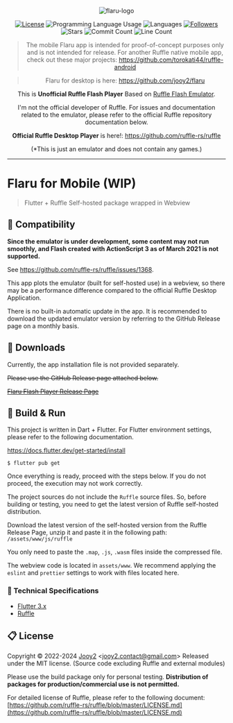 <div align="center">

![flaru-logo](assets/images/logo/flaru-logo.webp)

[![License](https://img.shields.io/badge/license-MIT-blue.svg)](https://github.com/jooy2/flaru-mobile/blob/master/LICENSE)
![Programming Language Usage](https://img.shields.io/github/languages/top/jooy2/flaru-mobile)
![Languages](https://img.shields.io/github/languages/count/jooy2/flaru-mobile)
[![Followers](https://img.shields.io/github/followers/jooy2?style=social)](https://github.com/jooy2)
![Stars](https://img.shields.io/github/stars/jooy2/flaru-mobile?style=social)
![Commit Count](https://img.shields.io/github/commit-activity/y/jooy2/flaru-mobile)
![Line Count](https://img.shields.io/tokei/lines/github/jooy2/flaru-mobile)

> The mobile Flaru app is intended for proof-of-concept purposes only and is not intended for release.  For another Ruffle native mobile app, check out these major projects:
https://github.com/torokati44/ruffle-android

> Flaru for desktop is here: https://github.com/jooy2/flaru

This is **Unofficial Ruffle Flash Player** Based on [Ruffle Flash Emulator](https://ruffle.rs).

I'm not the official developer of Ruffle. For issues and documentation related to the emulator, please refer to the official Ruffle repository documentation below.

**Official Ruffle Desktop Player** is here!: https://github.com/ruffle-rs/ruffle

(*This is just an emulator and does not contain any games.)

</div>

---

# Flaru for Mobile (WIP)

> Flutter + Ruffle Self-hosted package wrapped in Webview

## 📢 Compatibility

**Since the emulator is under development, some content may not run smoothly, and Flash created with ActionScript 3 as of March 2021 is not supported.**

See https://github.com/ruffle-rs/ruffle/issues/1368.

This app plots the emulator (built for self-hosted use) in a webview, so there may be a performance difference compared to the official Ruffle Desktop Application.

There is no built-in automatic update in the app. It is recommended to download the updated emulator version by referring to the GitHub Release page on a monthly basis.

## 💾 Downloads

Currently, the app installation file is not provided separately.

~~Please use the GitHub Release page attached below.~~

~~[Flaru Flash Player Release Page](https://github.com/jooy2/flaru-mobile/releases)~~

## 🔨 Build & Run

This project is written in Dart + Flutter. For Flutter environment settings, please refer to the following documentation.

https://docs.flutter.dev/get-started/install

```shell
$ flutter pub get
```

Once everything is ready, proceed with the steps below. If you do not proceed, the execution may not work correctly.

The project sources do not include the `Ruffle` source files. So, before building or testing, you need to get the latest version of Ruffle self-hosted distribution.

Download the latest version of the self-hosted version from the Ruffle Release Page, unzip it and paste it in the following path: `/assets/www/js/ruffle`

You only need to paste the `.map`, `.js`, `.wasm` files inside the compressed file.

The webview code is located in `assets/www`. We recommend applying the `eslint` and `prettier` settings to work with files located here.



### 🔧 Technical Specifications

- [Flutter 3.x](https://flutter.dev)
- [Ruffle](https://ruffle.rs)

## 📋 License

Copyright © 2022-2024 [Jooy2](https://jooy2.com) <[jooy2.contact@gmail.com](mailto:jooy2.contact@gmail.com)> Released under the MIT license. (Source code excluding Ruffle and external modules)

Please use the build package only for personal testing. **Distribution of packages for production/commercial use is not permitted.**

For detailed license of Ruffle, please refer to the following document: [https://github.com/ruffle-rs/ruffle/blob/master/LICENSE.md](https://github.com/ruffle-rs/ruffle/blob/master/LICENSE.md)
